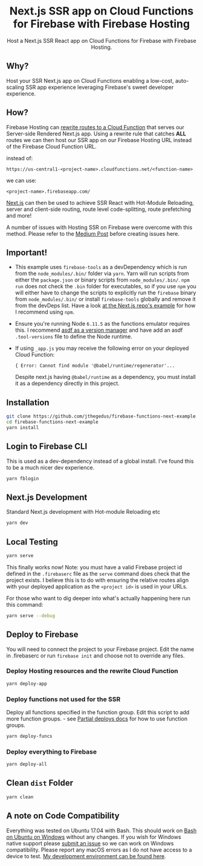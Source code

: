 <h1 align="center">Next.js SSR app on Cloud Functions for Firebase with Firebase Hosting</h1>

<p align="center">
Host a Next.js SSR React app on Cloud Functions for Firebase with Firebase Hosting.
</p>


## Why?

Host your SSR Next.js app on Cloud Functions enabling a low-cost, auto-scaling SSR app experience leveraging Firebase's sweet developer experience.

## How?

Firebase Hosting can [rewrite routes to a Cloud Function](https://firebase.google.com/docs/hosting/url-redirects-rewrites#section-rewrites) that serves our Server-side Rendered Next.js app. Using a rewrite rule that catches **ALL** routes we can then host our SSR app on our Firebase Hosting URL instead of the Firebase Cloud Function URL.

instead of:

`https://us-central1-<project-name>.cloudfunctions.net/<function-name>`

we can use:

`<project-name>.firebaseapp.com/`

[Next.js](https://github.com/zeit/next.js/) can then be used to achieve SSR React with Hot-Module Reloading, server and client-side routing, route level code-splitting, route prefetching and more!

A number of issues with Hosting SSR on Firebase were overcome with this method. Please refer to the [Medium Post](https://medium.com/@jthegedus/next-js-on-cloud-functions-for-firebase-with-firebase-hosting-7911465298f2) before creating issues here.

## Important!

* This example uses `firebase-tools` as a devDependency which is run from the `node_modules/.bin/` folder via `yarn`. Yarn will run scripts from either the `package.json` or binary scripts from `node_modules/.bin/`. `npm run` does not check the `.bin` folder for executables, so if you use `npm` you will either have to change the scripts to explicitly run the `firebase` binary from `node_modules/.bin/` or install `firebase-tools` globally and remove it from the devDeps list. Have a look [at the Next.js repo's example](https://github.com/zeit/next.js/tree/canary/examples/with-firebase-hosting) for how I recommend using `npm`.

* Ensure you're running Node `6.11.5` as the functions emulator requires this. I recommend [asdf as a version manager](https://github.com/asdf-vm/asdf) and have add an asdf `.tool-versions` file to define the Node runtime.

* If using `_app.js` you may receive the following error on your deployed Cloud Function:

    ```
    { Error: Cannot find module '@babel/runtime/regenerator'...
    ```
    
    Despite next.js having `@babel/runtime` as a dependency, you must install it as a dependency directly in this project.

## Installation

```bash
git clone https://github.com/jthegedus/firebase-functions-next-example
cd firebase-functions-next-example
yarn install
```

## Login to Firebase CLI

This is used as a dev-dependency instead of a global install. I've found this to be a much nicer dev experience.

```bash
yarn fblogin
```

## Next.js Development

Standard Next.js development with Hot-module Reloading etc

```bash
yarn dev
```

## Local Testing

```bash
yarn serve
```

This finally works now! Note: you must have a valid Firebase project id defined in the `.firebaserc` file as the `serve` command does check that the project exists. I believe this is to do with ensuring the relative routes align with your deployed application as the `<project id>` is used in your URLs.

For those who want to dig deeper into what's actually happening here run this command:

```bash
yarn serve --debug
```

## Deploy to Firebase

You will need to connect the project to your Firebase project. Edit the name in .firebaserc or run `firebase init` and choose not to override any files.

### Deploy Hosting resources and the rewrite Cloud Function

```bash
yarn deploy-app
```

### Deploy functions not used for the SSR

Deploy all functions specified in the function group. Edit this script to add more function groups. - see [Partial deploys docs](https://firebase.google.com/docs/cli/#partial_deploys) for how to use function groups.

```bash
yarn deploy-funcs
```

### Deploy everything to Firebase

```bash
yarn deploy-all
```

## Clean `dist` Folder

```bash
yarn clean
```

## A note on Code Compatibility

Everything was tested on Ubuntu 17.04 with Bash. This should work on [Bash on Ubuntu on Windows](https://msdn.microsoft.com/en-au/commandline/wsl/about) without any changes. If you wish for Windows native support please [submit an issue](https://github.com/jthegedus/firebase-functions-next-example/issues/new) so we can work on Windows compatibility. Please report any macOS errors as I do not have access to a device to test. [My development environment can be found here](https://github.com/jthegedus/dotfiles).
